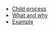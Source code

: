 - [Child process](./childprocess.md)
- [What and why](./childprocess_why.md)
- [Example](./childprocess_why.md)